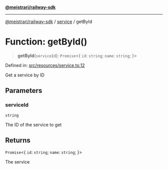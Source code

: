 [**@meistrari/railway-sdk**](../../README.md)

***

[@meistrari/railway-sdk](../../README.md) / [service](../README.md) / getById

# Function: getById()

> **getById**(`serviceId`): `Promise`\<\{ `id`: `string`; `name`: `string`; \}\>

Defined in: [src/resources/service.ts:12](https://github.com/meistrari/railway-sdk/blob/6bab8ece335475a63a79158add30834056453c78/src/resources/service.ts#L12)

Get a service by ID

## Parameters

### serviceId

`string`

The ID of the service to get

## Returns

`Promise`\<\{ `id`: `string`; `name`: `string`; \}\>

The service
